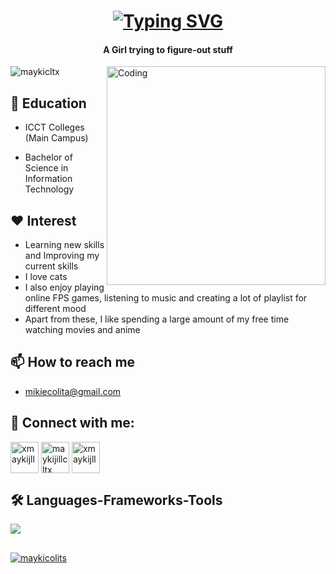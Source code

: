 <h1 align="center">
    <a href="https://git.io/typing-svg"><img
            src="https://readme-typing-svg.demolab.com?font=Fira+Code&weight=700&size=33&duration=3000&pause=1000&color=F74E9B&center=true&vCenter=true&random=false&width=500&height=70&lines=Hello+World!+%F0%9F%91%8B;I'm+Mikie+Jill+Colita+%5E%5E%2C"
            alt="Typing SVG" />
    </a>
</h1>

<h4 align="center">A Girl trying to figure-out stuff</h4>

<img align="right" alt="Coding" width="350" src="https://c.tenor.com/S59bPkT0pqcAAAAC/programming.gif">

<p align="left"> <img src="https://komarev.com/ghpvc/?username=maykicltx&label=Profile%20views&color=0e75b6&style=flat"
        alt="maykicltx" /> </p>



<h2>🎒 Education</h2>

- ICCT Colleges (Main Campus)

- Bachelor of Science in Information Technology

<h2>❤️ Interest</h2>

- Learning new skills and Improving my current skills
- I love cats 
- I also enjoy playing online FPS games, listening to music and creating a lot of playlist for different mood
- Apart from these, I like spending a large amount of my free time watching movies and anime

<h2>📫 How to reach me</h2>

- mikiecolita@gmail.com



<h2 align="left">👩 Connect with me:</h2>
<p align="left">
<a href="https://twitter.com/xmaykijll_" target="blank"><img align="center" src="https://raw.githubusercontent.com/rahuldkjain/github-profile-readme-generator/master/src/images/icons/Social/twitter.svg" alt="xmaykijll_" height="50" width="45" /></a>
<a href="https://fb.com/maykijillcltx" target="blank"><img align="center" src="https://raw.githubusercontent.com/rahuldkjain/github-profile-readme-generator/master/src/images/icons/Social/facebook.svg" alt="maykijillcltx" height="50" width="45" /></a>
<a href="https://instagram.com/xmaykijll_" target="blank"><img align="center" src="https://raw.githubusercontent.com/rahuldkjain/github-profile-readme-generator/master/src/images/icons/Social/instagram.svg" alt="xmaykijll_" height="50" width="45" /></a>
</p>

<h2 align="left">🛠 Languages-Frameworks-Tools</h2>

<a href="https://skillicons.dev"> 
  <img src="https://skillicons.dev/icons?i=netlify,powershell,stackoverflow,vscode,bootstrap,html,css,git" />

  <h2 align="center"></h2>
<p> <img align="center" src="https://github-readme-stats.vercel.app/api/top-langs?username=maykicolits&show_icons=true&locale=en&layout=compact" alt="maykicolits" /></p>
